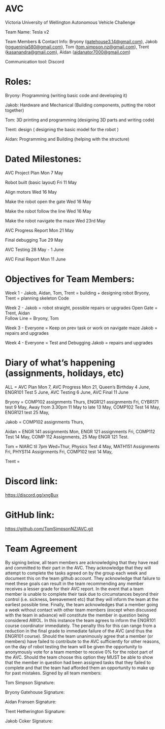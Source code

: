 # AVC
Victoria University of Wellington Autonomous Vehicle Challenge

Team Name: Tesla v2

Team Members & Contact Info: Bryony (gatehouse3.14@gmail.com), Jakob (rogueninja580@gmail.com), Tom (tom.simpson.nz@gmail.com), Trent (kasanandra@gmail.com), Aidan (aidanator7000@gmail.com) 

Communication tool: Discord

# Roles:

  Bryony: Programming (writing basic code and developing it)
  
  Jakob: Hardware and Mechanical (Building components, putting the robot together)
  
  Tom: 3D printing and programming (designing 3D parts and writing code)
  
  Trent: design ( designing the basic model for the robot )
  
  Aidan: Programming and Building (helping with the structure)

# Dated Milestones:

  AVC Project Plan			Mon 7 May
  
  Robot built (basic layout)   		Fri 11 May
  
  Align motors   				Wed 16 May
  
  Make the robot open the gate  	Wed 16 May
  
  Make the robot follow the line 	Wed 16 May
  
  Make the robot navigate the maze  	Wed 23rd May
  
  AVC Progress Report			Mon 21 May
  
  Final debugging    			Tue 29 May
  
  AVC Testing				28 May - 1 June
  
  AVC Final Report 			Mon 11 June
  
# Objectives for Team Members:

  Week 1      -       Jakob, Aidan, Tom, Trent = building + designing robot
      Bryony, Trent = planning skeleton Code
      
  Week 2     -       Jakob = robot straight, possible repairs or upgrades 
      Open Gate = Trent, Aidan  
      Follow Line = Bryony, Tom
      
  Week 3    -       Everyone = Keep on prev task or work on navigate maze
      Jakob = repairs and upgrades
      
  Week 4    -       Everyone = Test and Debugging
      Jakob = repairs and upgrades

# Diary of what’s happening (assignments, holidays, etc)

  ALL = AVC Plan Mon 7, AVC Progress Mon 21, Queen’s Birthday 4 June, ENGR101 Test 5 June, AVC Testing 6 June, AVC Final 11 June
    
  Bryony = COMP102 assignments Thurs, ENGR121 assignments Fri, CYBR171 test 9 May, Away from 3.30pm 11 May to late 13 May, COMP102 Test 14 May, ENGR121 test 25 May, 
    
  Jakob = COMP102 assignments Thurs, 
    
  Aidan = ENGR 141 assignments Mon, ENGR 121 assignments Fri, COMP112 Test 14 May, COMP 112 Assignments, 25 May ENGR 121 Test.
    
  Tom = NIARC til 7pm Wed+Thur, Physics Test 4 May, MATH151 Assignments Fri, PHYS114 Assignments Fri, COMP102 test 14 May, 
    
  Trent = 

# Discord link:

  https://discord.gg/xngBux
  
# GitHub link:

  https://github.com/TomSimpsonNZ/AVC.git

# Team Agreement

By signing below, all team members are acknowledging that they have read and committed to their part in the AVC. They acknowledge that they will attempt to complete the tasks agreed on by the group each week and document this on the team github account. They acknowledge that failure to meet these goals can result in the team recommending any member receives a lesser grade for their AVC report. In the event that a team member is unable to complete their task due to circumstances beyond their control (i.e. sickness, bereavement etc) that they will inform the team at the earliest possible time. Finally, the team acknowledges that a member going a week without contact with other team members (except when discussed with the team in advance) will constitute the member in question being considered AWOL. In this instance the team agrees to inform the ENGR101 course coordinator immediately. The penalty this for this can range from a reduction in the final grade to immediate failure of the AVC (and thus the ENGR101 course). Should the team unanimously agree that a member (or members) have failed to contribute to the AVC sufficiently for other reasons, on the day of robot testing the team will be given the opportunity to anonymously vote for a team member to receive 0% for the robot part of the AVC. Should the team choose this option they MUST be able to show that the member in question had been assigned tasks that they failed to complete and that the team had afforded them an opportunity to make up for past mistakes. Signed by all team members: 

Tom Simpson Signature: 

Bryony Gatehouse Signature:

Aidan Fransen Signature:

Trent Hetherington Signature:

Jakob Coker Signature:
